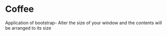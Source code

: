 # Coffee
Application of bootstrap- Alter the size of your window and the contents will be arranged to its size
